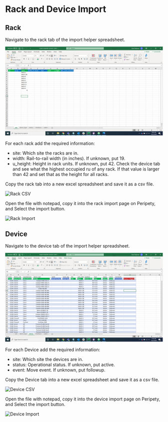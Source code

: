 # Rack and Device Import

## Rack

Navigate to the rack tab of the import helper spreadsheet.

![Rack List](../img/import/rack_list.png)

For each rack add the required information:

* site: Which site the racks are in.
* width: Rail-to-rail width (in inches). If unknown, put 19.
* u_height: Height in rack units. If unknown, put 42. Check the device tab and see what the highest occupied ru of any rack. If that value is larger than 42 and set that as the height for all racks.

Copy the rack tab into a new excel spreadsheet and save it as a csv file.

![Rack CSV](../img/import/rack_csv.png)

Open the file with notepad, copy it into the rack import page on Peripety, and Select the import button.

![Rack Import](../img/import/rack_import.png)

## Device

Navigate to the device tab of the import helper spreadsheet.

![Device List](../img/import/device_list.png)

For each Device add the required information:

* site: Which site the devices are in.
* status: Operational status. If unknown, put active.
* event: Move event. If unknown, put followup.

Copy the Device tab into a new excel spreadsheet and save it as a csv file.

![Device CSV](../img/import/device_csv.png)

Open the file with notepad, copy it into the device import page on Peripety, and Select the import button.

![Device Import](../img/import/device_import.png)
